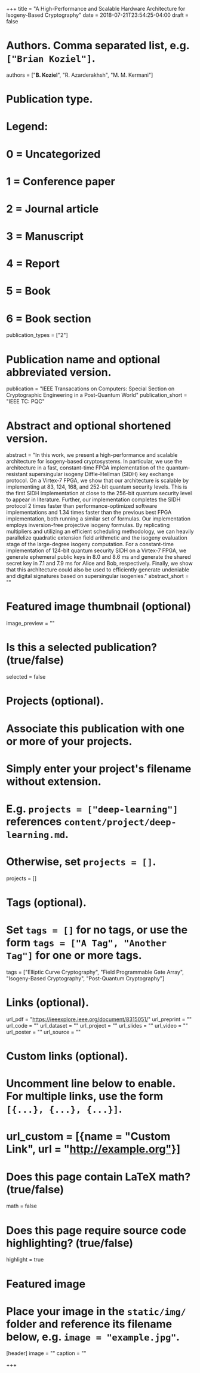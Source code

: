 +++
title = "A High-Performance and Scalable Hardware Architecture for Isogeny-Based Cryptography"
date = 2018-07-21T23:54:25-04:00
draft = false

# Authors. Comma separated list, e.g. `["Brian Koziel"]`.
authors = ["__B. Koziel__", "R. Azarderakhsh", "M. M. Kermani"]

# Publication type.
# Legend:
# 0 = Uncategorized
# 1 = Conference paper
# 2 = Journal article
# 3 = Manuscript
# 4 = Report
# 5 = Book
# 6 = Book section
publication_types = ["2"]

# Publication name and optional abbreviated version.
publication = "IEEE Transacations on Computers: Special Section on Cryptographic Engineering in a Post-Quantum World" 
publication_short = "IEEE TC: PQC"

# Abstract and optional shortened version.
abstract = "In this work, we present a high-performance and scalable architecture for isogeny-based cryptosystems. In particular, we use the architecture in a fast, constant-time FPGA implementation of the quantum-resistant supersingular isogeny Diffie-Hellman (SIDH) key exchange protocol. On a Virtex-7 FPGA, we show that our architecture is scalable by implementing at 83, 124, 168, and 252-bit quantum security levels. This is the first SIDH implementation at close to the 256-bit quantum security level to appear in literature. Further, our implementation completes the SIDH protocol 2 times faster than performance-optimized software implementations and 1.34 times faster than the previous best FPGA implementation, both running a similar set of formulas. Our implementation employs inversion-free projective isogeny formulas. By replicating multipliers and utilizing an efficient scheduling methodology, we can heavily parallelize quadratic extension field arithmetic and the isogeny evaluation stage of the large-degree isogeny computation. For a constant-time implementation of 124-bit quantum security SIDH on a Virtex-7 FPGA, we generate ephemeral public keys in 8.0 and 8.6 ms and generate the shared secret key in 7.1 and 7.9 ms for Alice and Bob, respectively. Finally, we show that this architecture could also be used to efficiently generate undeniable and digital signatures based on supersingular isogenies."
abstract_short = ""

# Featured image thumbnail (optional)
image_preview = ""

# Is this a selected publication? (true/false)
selected = false

# Projects (optional).
#   Associate this publication with one or more of your projects.
#   Simply enter your project's filename without extension.
#   E.g. `projects = ["deep-learning"]` references `content/project/deep-learning.md`.
#   Otherwise, set `projects = []`.
projects = []

# Tags (optional).
#   Set `tags = []` for no tags, or use the form `tags = ["A Tag", "Another Tag"]` for one or more tags.
tags = ["Elliptic Curve Cryptography", "Field Programmable Gate Array", "Isogeny-Based Cryptography", "Post-Quantum Cryptography"]

# Links (optional).
url_pdf = "https://ieeexplore.ieee.org/document/8315051/"
url_preprint = "" 
url_code = ""
url_dataset = ""
url_project = ""
url_slides = ""
url_video = ""
url_poster = ""
url_source = ""

# Custom links (optional).
#   Uncomment line below to enable. For multiple links, use the form `[{...}, {...}, {...}]`.
# url_custom = [{name = "Custom Link", url = "http://example.org"}]

# Does this page contain LaTeX math? (true/false)
math = false

# Does this page require source code highlighting? (true/false)
highlight = true

# Featured image
# Place your image in the `static/img/` folder and reference its filename below, e.g. `image = "example.jpg"`.
[header]
image = ""
caption = ""

+++
